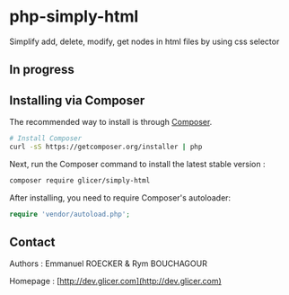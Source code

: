 # php-simply-html
Simplify add, delete, modify, get nodes in html files by using css selector

## In progress

## Installing via Composer

The recommended way to install is through
[Composer](http://getcomposer.org).

```bash
# Install Composer
curl -sS https://getcomposer.org/installer | php
```

Next, run the Composer command to install the latest stable version :

```bash
composer require glicer/simply-html
```

After installing, you need to require Composer's autoloader:

```php
require 'vendor/autoload.php';
```

## Contact

Authors : Emmanuel ROECKER & Rym BOUCHAGOUR

Homepage : [http://dev.glicer.com](http://dev.glicer.com)
